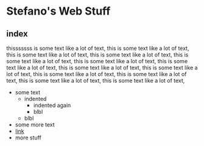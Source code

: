 
# Stefano's Web Stuff

## index 

thisssssss is some text like a lot of text, this is some text like a lot of text, this is some text like a lot of text, this is some text like a lot of text, 
this is some text like a lot of text, this is some text like a lot of text, this is some text like a lot of text, this is some text like a lot of text, this is some text like a lot of text, this is some text like a lot of text, this is some text like a lot of text, this is some text like a lot of text, this is some text like a lot of text, 


- some text
	- indented
		- indented again
		- blbl
	- blbl
- some more text
- [link](link.md)
- more stuff